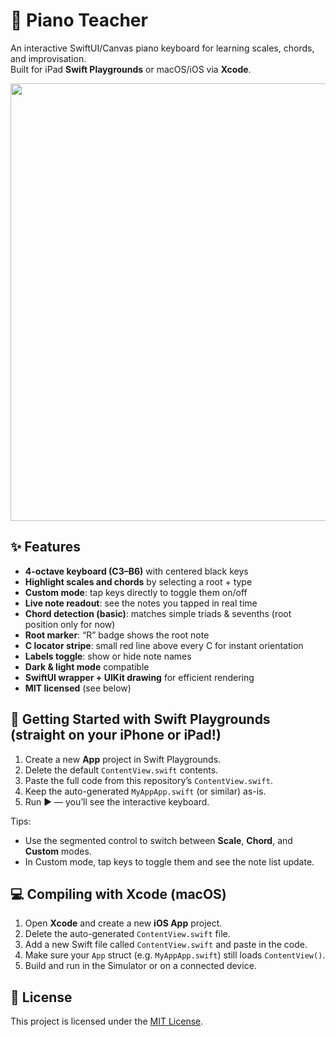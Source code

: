 # 🎹 Piano Teacher

An interactive SwiftUI/Canvas piano keyboard for learning scales, chords, and improvisation.  
Built for iPad **Swift Playgrounds** or macOS/iOS via **Xcode**.

<img src="screenshots/screenshot.png" width="700"/>

## ✨ Features

- **4-octave keyboard (C3–B6)** with centered black keys  
- **Highlight scales and chords** by selecting a root + type  
- **Custom mode**: tap keys directly to toggle them on/off  
- **Live note readout**: see the notes you tapped in real time  
- **Chord detection (basic)**: matches simple triads & sevenths (root position only for now)  
- **Root marker**: “R” badge shows the root note  
- **C locator stripe**: small red line above every C for instant orientation  
- **Labels toggle**: show or hide note names  
- **Dark & light mode** compatible  
- **SwiftUI wrapper + UIKit drawing** for efficient rendering  
- **MIT licensed** (see below)

## 📱 Getting Started with Swift Playgrounds (straight on your iPhone or iPad!)

1. Create a new **App** project in Swift Playgrounds.  
2. Delete the default `ContentView.swift` contents.  
3. Paste the full code from this repository’s `ContentView.swift`.  
4. Keep the auto-generated `MyAppApp.swift` (or similar) as-is.  
5. Run ▶️ — you’ll see the interactive keyboard.

Tips:
- Use the segmented control to switch between **Scale**, **Chord**, and **Custom** modes.  
- In Custom mode, tap keys to toggle them and see the note list update.  

## 💻 Compiling with Xcode (macOS)

1. Open **Xcode** and create a new **iOS App** project.  
2. Delete the auto-generated `ContentView.swift` file.  
3. Add a new Swift file called `ContentView.swift` and paste in the code.  
4. Make sure your `App` struct (e.g. `MyAppApp.swift`) still loads `ContentView()`.  
5. Build and run in the Simulator or on a connected device.

## 📄 License

This project is licensed under the [MIT License](LICENSE).

